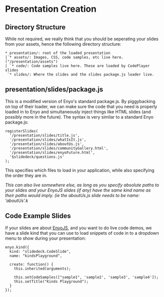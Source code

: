 Presentation Creation
=====================

Directory Structure
-------------------
While not required, we really think that you should be seperating your slides
from your assets, hence the following directory structure:

```
* presentation/: root of the loaded presentation
|`* assets/: Images, CSS, code samples, etc live here. ("/presentation/assets")
| `* code/: Code samples live here. These are loaded by CodePlayer slides
 `* slides/: Where the slides and the slides package.js loader live.
```

presentation/slides/package.js
------------------------------

This is a modified version of Enyo's standard package.js. By piggybacking on
top of their loader, we can make sure the code that you need is properly
loaded in to Enyo and simultaneously inject things like HTML slides (and
possibly more in the future). The syntax is very similar to a standard Enyo
package.js:

```@javascript
registerSlides(
  '/presentation/slides/title.js',
  '/presentation/slides/whatIsIt.js',
  '/presentation/slides/aboutUs.js',
  '/presentation/slides/communityGallery.html',
  '/presentation/slides/enyoFuture.html',
  '$slidedeck/questions.js'
);
```

This specifies which files to load in your application, while also specifying
the order they are in.

*This can also live somewhere else, as long as you specify absolute paths to
your slides and your EnyoJS slides (if any) have the same kind name as their
paths would imply. (ie the aboutUs.js slide needs to be name: 'aboutUs'.k*

Code Example Slides
-------------------

If your slides are about [EnyoJS](http://enyojs.com), and you want to do live
code demos, we have a slide kind that you can use to load snippets of code in
to a dropdown menu to show during your presentation:

```@javascript
enyo.kind({
  kind: "slidedeck.CodeSlide",
  name: "kindsPlayground",

  create: function() {
    this.inherited(arguments);

    this.setCodeSamples(["sample1", 'sample2', 'sample3', 'sample4']);
    this.setTitle("Kinds Playground");
  }
});
```
